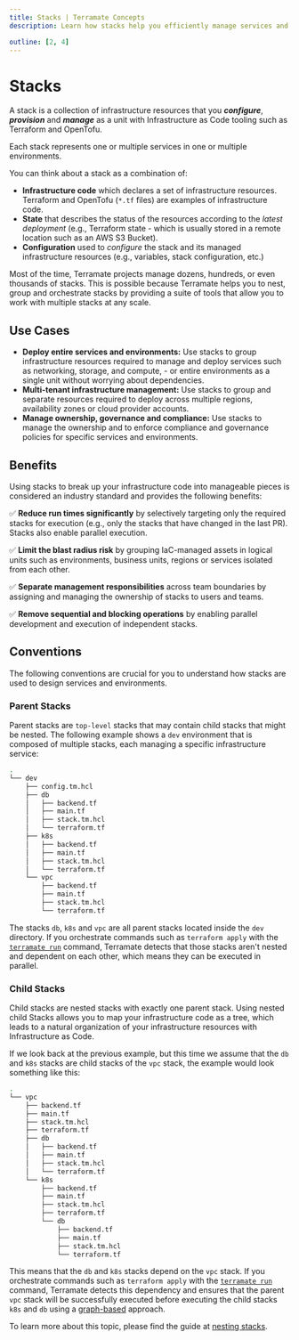 ```yaml
---
title: Stacks | Terramate Concepts
description: Learn how stacks help you efficiently manage services and environments with Terraform and OpenTofu at any scale.

outline: [2, 4]
---
```


# Stacks

A stack is a collection of infrastructure resources that you ***configure***, ***provision*** and ***manage*** as a unit
with Infrastructure as Code tooling such as Terraform and OpenTofu.

Each stack represents one or multiple services in one or multiple environments.

You can think about a stack as a combination of:

- **Infrastructure code** which declares a set of infrastructure resources. Terraform and OpenTofu (`*.tf` files) are
examples of infrastructure code.
- **State** that describes the status of the resources according to the _latest deployment_ (e.g., Terraform state - which
is usually stored in a remote location such as an AWS S3 Bucket).
- **Configuration** used to _configure_ the stack and its managed infrastructure resources (e.g., variables, stack configuration, etc.)

Most of the time, Terramate projects manage dozens, hundreds, or even thousands of stacks. This is possible because
Terramate helps you to nest, group and orchestrate stacks by providing a suite of tools that allow you to work with
multiple stacks at any scale.

## Use Cases

- **Deploy entire services and environments:** Use stacks to group infrastructure resources required to manage
and deploy services such as networking, storage, and compute, - or entire environments as a single unit without worrying
about dependencies.
- **Multi-tenant infrastructure management:** Use stacks to group and separate resources required to deploy across multiple regions, availability zones or cloud provider accounts.
- **Manage ownership, governance and compliance:** Use stacks to manage the ownership and to enforce compliance and
governance policies for specific services and environments.

## Benefits

Using stacks to break up your infrastructure code into manageable pieces is considered an industry standard and provides the following benefits:

✅ **Reduce run times significantly** by selectively targeting only the required stacks for execution (e.g., only the stacks that have changed in the last PR). Stacks also enable parallel execution.

✅ **Limit the blast radius risk** by grouping IaC-managed assets in logical units such as environments, business units, regions or services isolated from each other.

✅ **Separate management responsibilities** across team boundaries by assigning and managing the ownership of stacks to users and teams.

✅ **Remove sequential and blocking operations** by enabling parallel development and execution of independent stacks.

## Conventions

The following conventions are crucial for you to understand how stacks are used to design
services and environments.

### Parent Stacks

Parent stacks are `top-level` stacks that may contain child stacks that might be nested.
The following example shows a `dev` environment that is composed of multiple stacks, each managing a specific
infrastructure service:

```sh
.
└── dev
    ├── config.tm.hcl
    ├── db
    │   ├── backend.tf
    │   ├── main.tf
    │   ├── stack.tm.hcl
    │   └── terraform.tf
    ├── k8s
    │   ├── backend.tf
    │   ├── main.tf
    │   ├── stack.tm.hcl
    │   └── terraform.tf
    └── vpc
        ├── backend.tf
        ├── main.tf
        ├── stack.tm.hcl
        └── terraform.tf
```

The stacks `db`, `k8s` and `vpc` are all parent stacks located inside the `dev` directory. If you orchestrate commands
such as `terraform apply` with the [`terramate run`](../cli/cmdline/run.md) command, Terramate detects that those stacks
aren't nested and dependent on each other, which means they can be executed in parallel.

### Child Stacks

Child stacks are nested stacks with exactly one parent stack. Using nested child Stacks allows you to map your
infrastructure code as a tree, which leads to a natural organization of your infrastructure resources with Infrastructure
as Code.

If we look back at the previous example, but this time we assume that the `db` and `k8s` stacks are child stacks of the
`vpc` stack, the example would look something like this:

```sh
.
└── vpc
    ├── backend.tf
    ├── main.tf
    ├── stack.tm.hcl
    ├── terraform.tf
    ├── db
    │   ├── backend.tf
    │   ├── main.tf
    │   ├── stack.tm.hcl
    │   └── terraform.tf
    └── k8s
        ├── backend.tf
        ├── main.tf
        ├── stack.tm.hcl
        ├── terraform.tf
        └── db
            ├── backend.tf
            ├── main.tf
            ├── stack.tm.hcl
            └── terraform.tf
```

This means that the `db` and `k8s` stacks depend on the `vpc` stack. If you orchestrate commands such as
`terraform apply` with the [`terramate run`](../cli/cmdline/run.md) command, Terramate detects this dependency and ensures
that the parent `vpc` stack will be successfully executed before executing the child stacks `k8s` and `db` using a
[graph-based](./orchestration.md#dependency-graph) approach.

To learn more about this topic, please find the guide at [nesting stacks](../cli/stacks/nesting.md).

<!-- ## Create and configure Stacks

Stacks can be created with the [terramate create](../cli/cmdline/create.md) command, which creates a directory with a
`stack.tm.hcl` file inside used to configure the [metadata](../cli/code-generation/variables/metadata#stack-metadata),
[orchestration](../cli/stacks/configuration.md#explicit-order-of-execution) and
[change detection](../cli/stacks/configuration.md#influence-change-detection) configuration of the stack. -->
